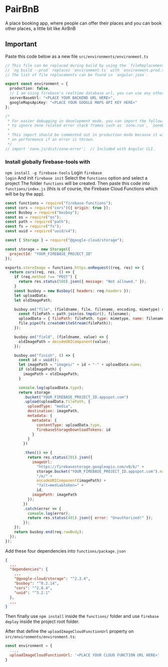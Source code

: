 # PairBnB

A place booking app, where people can offer their places and you can book other places, a little bit like AirBnB

## Important

Paste this code below as a new file <code>src/environments/environment.ts</code>

```typescript
// This file can be replaced during build by using the `fileReplacements` array.
// `ng build --prod` replaces `environment.ts` with `environment.prod.ts`.
// The list of file replacements can be found in `angular.json`.

export const environment = {
  production: false,
  // I am using firebase's realtime database url, you can use any other
  serverBaseUrl: "<PLACE YOUR BACKEND URL HERE>",
  googleMapsApiKey: "<PLACE YOUR GOOGLE MAPS API KEY HERE>"
};

/*
 * For easier debugging in development mode, you can import the following file
 * to ignore zone related error stack frames such as `zone.run`, `zoneDelegate.invokeTask`.
 *
 * This import should be commented out in production mode because it will have a negative impact
 * on performance if an error is thrown.
 */
// import 'zone.js/dist/zone-error';  // Included with Angular CLI.
```

### Install globally firebase-tools with

<code>npm install -g firebase-tools</code>
Login
<code>firebase login</code>
And init
<code>firebase init</code>
Select the <code>functions</code> option and select a project
The folder <code>functions</code> will be created.
Then paste this code into <code>functions/index.js</code> (this is of course, the Firebase Cloud Functions which will be by the app).

```javascript
const functions = require("firebase-functions");
const cors = require("cors")({ origin: true });
const Busboy = require("busboy");
const os = require("os");
const path = require("path");
const fs = require("fs");
const uuid = require("uuid/v4");

const { Storage } = require("@google-cloud/storage");

const storage = new Storage({
  projectId: "YOUR_FIREBASE_PROJECT_ID"
});

exports.storeImage = functions.https.onRequest((req, res) => {
  return cors(req, res, () => {
    if (req.method !== "POST") {
      return res.status(500).json({ message: "Not allowed." });
    }
    const busboy = new Busboy({ headers: req.headers });
    let uploadData;
    let oldImagePath;

    busboy.on("file", (fieldname, file, filename, encoding, mimetype) => {
      const filePath = path.join(os.tmpdir(), filename);
      uploadData = { filePath: filePath, type: mimetype, name: filename };
      file.pipe(fs.createWriteStream(filePath));
    });

    busboy.on("field", (fieldname, value) => {
      oldImagePath = decodeURIComponent(value);
    });

    busboy.on("finish", () => {
      const id = uuid();
      let imagePath = "images/" + id + "-" + uploadData.name;
      if (oldImagePath) {
        imagePath = oldImagePath;
      }

      console.log(uploadData.type);
      return storage
        .bucket("YOUR_FIREBASE_PROJECT_ID.appspot.com")
        .upload(uploadData.filePath, {
          uploadType: "media",
          destination: imagePath,
          metadata: {
            metadata: {
              contentType: uploadData.type,
              firebaseStorageDownloadTokens: id
            }
          }
        })

        .then(() => {
          return res.status(201).json({
            imageUrl:
              "https://firebasestorage.googleapis.com/v0/b/" +
              storage.bucket("YOUR_FIREBASE_PROJECT_ID.appspot.com").name +
              "/o/" +
              encodeURIComponent(imagePath) +
              "?alt=media&token=" +
              id,
            imagePath: imagePath
          });
        })
        .catch(error => {
          console.log(error);
          return res.status(401).json({ error: "Unauthorized!" });
        });
    });
    return busboy.end(req.rawBody);
  });
});
```

Add these four dependencies into <code>functions/package.json</code>

```json
{
  ...
  "dependencies": {
    ...
    "@google-cloud/storage": "^2.3.4",
    "busboy": "^0.2.14",
    "cors": "^2.8.4",
    "uuid": "^3.2.1"
  },
  ...
}

```

Then finally use <code>npm install</code> inside the <code>functions/</code> folder and use
<code>firebase deploy</code> inside the project root folder.

After that
define the <code>uploadImageCloudFunctionUrl</code> property on <code>src/environments/environment.ts</code>:

```javascript
const environment = {
  ...,
  uploadImageCloudFunctionUrl: '<PLACE YOUR CLOUD FUNCTION URL HERE>'
}
```
